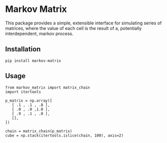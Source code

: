 
# Markov Matrix

[](images/example.gif)

This package provides a simple, extensible interface for simulating series of
matrices, where the value of each cell is the result of a, potentially
interdependent, markov process.

## Installation

```
pip install markov-matrix
```

## Usage

```
from markov_matrix import matrix_chain
import itertools

p_matrix = np.array([
   [ .1 , .1 , .8 ],
   [ .0 , .0 ,1.0 ],
   [ .9 , .1 , .0 ],
   [],
])

chain = matrix_chain(p_matrix)
cube = np.stack(itertools.islice(chain, 100), axis=2)
```
